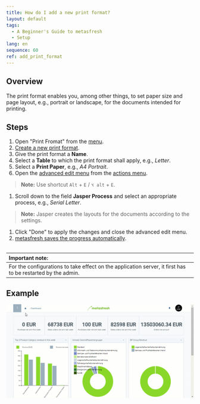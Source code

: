 ```yaml
---
title: How do I add a new print format?
layout: default
tags:
  - A Beginner's Guide to metasfresh
  - Setup
lang: en
sequence: 60
ref: add_print_format
---
```


## Overview
The print format enables you, among other things, to set paper size and page layout, e.g., portrait or landscape, for the documents intended for printing.

## Steps
1. Open "Print Fromat" from the [menu](Menu).
1. [Create a new print format](New_Record_Window).
1. Give the print format a **Name**.
1. Select a **Table** to which the print format shall apply, e.g., *Letter*.
1. Select a **Print Paper**, e.g., *A4 Portrait*.
1. Open the [advanced edit menu](ViewModes) from the [actions menu](StartAction).
 >**Note:** Use shortcut `Alt` + `E` / `⌥ alt` + `E`.

1. Scroll down to the field **Jasper Process** and select an appropriate process, e.g., *Serial Letter*.
 >**Note:** Jasper creates the layouts for the documents according to the settings.

1. Click "Done" to apply the changes and close the advanced edit menu.
1. [metasfresh saves the progress automatically](Saveindicator).
<br><br>

| **Important note:** |
| :--- |
| For the configurations to take effect on the application server, it first has to be restarted by the admin. |

## Example
![](assets/Add_print_format.gif)
